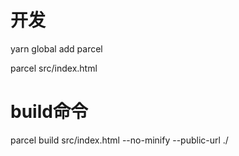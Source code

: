 # 开发

yarn global add parcel 


parcel src/index.html

# build命令

parcel build src/index.html --no-minify --public-url ./

